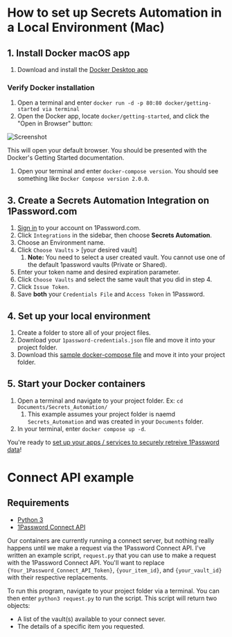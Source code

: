 # How to set up Secrets Automation in a Local Environment (Mac)

## 1. Install Docker macOS app 
1. Download and install the [Docker Desktop app](https://www.docker.com/products/docker-desktop)

### Verify Docker installation
1. Open a terminal and enter `docker run -d -p 80:80 docker/getting-started via terminal`
2. Open the Docker app, locate `docker/getting-started`, and click the "Open in Browser" button: 

![Screenshot](/images/open_browser.png)

This will open your default browser. You should be presented with the Docker's Getting Started documentation.

1. Open your terminal and enter `docker-compose version`. You should see something like `Docker Compose version 2.0.0`. 

## 3. Create a Secrets Automation Integration on 1Password.com

1. [Sign in](https://start.1password.com/signin?l=en) to your account on 1Password.com.
2. Click `Integrations` in the sidebar, then choose **Secrets Automation**.
3. Choose an Environment name.
4. Click `Choose Vaults` > [your desired vault]
   1. **Note:** You need to select a user created vault. You cannot use one of the default 1password vaults (Private or Shared).
5. Enter your token name and desired expiration parameter. 
6. Click `Choose Vaults` and select the same vault that you did in step 4.
7. Click `Issue Token`.
8. Save **both** your `Credentials File` and `Access Token` in 1Password. 

## 4. Set up your local environment

1. Create a folder to store all of your project files. 
2. Download your `1password-credentials.json` file and move it into your project folder.
3. Download this [sample docker-compose file](https://i.1password.com/media/1password-connect/docker-compose.yaml) and move it into your project folder.

## 5. Start your Docker containers

1. Open a terminal and navigate to your project folder. Ex: `cd Documents/Secrets_Automation/`
   1. This example assumes your project folder is naemd `Secrets_Automation` and was created in your `Documents` folder.
2. In your terminal, enter `docker compose up -d`.

You're ready to [set up your apps / services to securely retreive 1Password data](https://support.1password.com/connect-deploy-docker/#step-3-set-up-applications-and-services-to-get-information-from-1password)!

# Connect API example

## Requirements

- [Python 3](https://www.python.org/downloads/release/python-395/)
- [1Password Connect API](https://support.1password.com/connect-api-reference/)

Our containers are currently running a connect server, but nothing really happens until we make a request via the 1Password Connect API. I've written an example script, `request.py` that you can use to make a request with the 1Password Connect API. You'll want to replace `{Your_1Password_Connect_API_Token}`, `{your_item_id}`, and `{your_vault_id}` with their respective replacements. 

To run this program, navigate to your project folder via a terminal. You can then enter `python3 request.py` to run the script. This script will return two objects: 

- A list of the vault(s) available to your connect sever.
- The details of a specific item you requested.